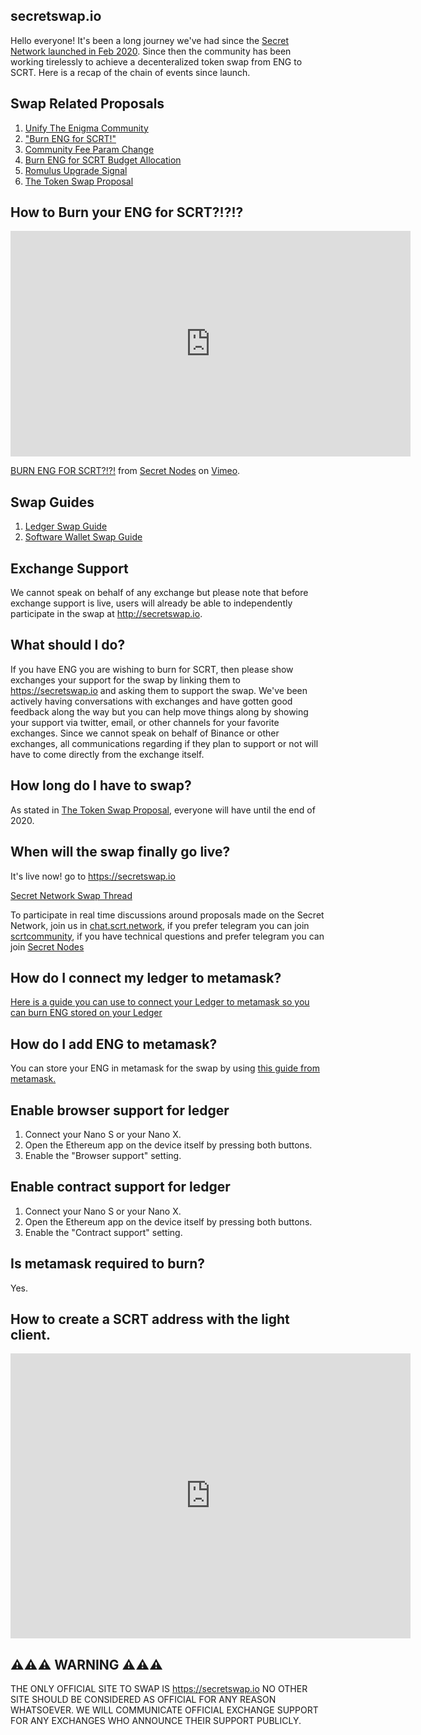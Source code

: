 ## secretswap.io

Hello everyone! It's been a long journey we've had since the [Secret Network launched in Feb 2020](https://blog.enigma.co/the-enigma-mainnet-has-launched-3bd0d40fe80d?source=collection_home---4------0-----------------------). Since then the community has been working tirelessly to achieve a decenteralized token swap from ENG to SCRT. Here is a recap of the chain of events since launch.


## Swap Related Proposals

1. [Unify The Enigma Community](https://puzzle.report/secret/chains/secret-1/governance/proposals/2)
2. ["Burn ENG for SCRT!"](https://puzzle.report/secret/chains/secret-1/governance/proposals/4)
3. [Community Fee Param Change](https://puzzle.report/secret/chains/secret-1/governance/proposals/5)
4. [Burn ENG for SCRT Budget Allocation](https://www.puzzle.report/secret/chains/secret-1/governance/proposals/6)
5. [Romulus Upgrade Signal](https://puzzle.report/secret/chains/secret-1/governance/proposals/11)
6. [The Token Swap Proposal](https://puzzle.report/secret/chains/secret-1/governance/proposals/14)

## How to Burn your ENG for SCRT?!?!?

<iframe src="https://player.vimeo.com/video/433185106" width="640" height="361" frameborder="0" allow="autoplay; fullscreen" allowfullscreen></iframe>
<p><a href="https://vimeo.com/433185106">BURN ENG FOR SCRT?!?!</a> from <a href="https://vimeo.com/secretnodes">Secret Nodes</a> on <a href="https://vimeo.com">Vimeo</a>.</p>

## Swap Guides

1. [Ledger Swap Guide](https://secretnodes.org/#/tutorials/ledger-swap)
2. [Software Wallet Swap Guide](https://medium.com/@Immassi/swap-enigma-eng-to-secret-network-scrt-full-guide-by-sg-1-validator-131d5e542dd8)



## Exchange Support
We cannot speak on behalf of any exchange but please note that before exchange support is live, users will already be able to independently participate in the swap at http://secretswap.io.

## What should I do?

If you have ENG you are wishing to burn for SCRT, then please show exchanges your support for the swap by linking them to https://secretswap.io and asking them to support the swap. We've been actively having conversations with exchanges and have gotten good feedback along the way but you can help move things along by showing your support via twitter, email, or other channels for your favorite exchanges. Since we cannot speak on behalf of Binance or other exchanges, all communications regarding if they plan to support or not will have to come directly from the exchange itself.

## How long do I have to swap?

As stated in [The Token Swap Proposal](https://www.puzzle.report/secret/chains/secret-1/governance/proposals/14), everyone will have until the end of 2020.

## When will the swap finally go live?

It's live now! go to https://secretswap.io

[Secret Network Swap Thread](https://forum.scrt.network/t/token-swap-proposal/1364)

To participate in real time discussions around proposals made on the Secret Network, join us in [chat.scrt.network](https://chat.scrt.network), if you prefer telegram you can join [scrtcommunity](https://t.me/scrtcommunity), if you have technical questions and prefer telegram you can join [Secret Nodes](https://t.me/secretnodes)

## How do I connect my ledger to metamask?

[Here is a guide you can use to connect your Ledger to metamask so you can burn ENG stored on your Ledger](https://medium.com/metamask/metamask-now-supports-ledger-hardware-wallets-847f4d51546)

## How do I add ENG to metamask?

You can store your ENG in metamask for the swap by using [this guide from metamask.](https://metamask.zendesk.com/hc/en-us/articles/360015489031-How-to-View-See-Your-Tokens-in-Metamask)

## Enable browser support for ledger

1. Connect your Nano S or your Nano X.
2. Open the Ethereum app on the device itself by pressing both buttons.
3. Enable the "Browser support" setting.

## Enable contract support for ledger

1. Connect your Nano S or your Nano X.
2. Open the Ethereum app on the device itself by pressing both buttons.
3. Enable the "Contract support" setting.

## Is metamask required to burn?

Yes.

## How to create a SCRT address with the light client.

<iframe src="https://player.vimeo.com/video/433411685" width="640" height="456" frameborder="0" allow="autoplay; fullscreen" allowfullscreen></iframe>


## ⚠️⚠️⚠️ WARNING ⚠️⚠️⚠️

THE ONLY OFFICIAL SITE TO SWAP IS https://secretswap.io NO OTHER SITE SHOULD BE CONSIDERED AS OFFICIAL FOR ANY REASON WHATSOEVER. WE WILL COMMUNICATE OFFICIAL EXCHANGE SUPPORT FOR ANY EXCHANGES WHO ANNOUNCE THEIR SUPPORT PUBLICLY.
